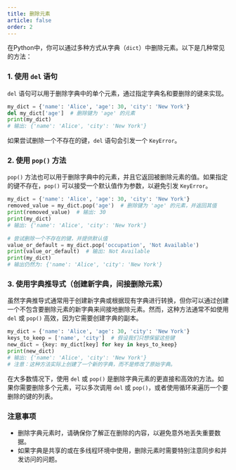 ```yaml
---
title: 删除元素
article: false
order: 2
---
```


在Python中，你可以通过多种方式从字典（`dict`）中删除元素。以下是几种常见的方法：

### 1. 使用 `del` 语句

`del` 语句可以用于删除字典中的单个元素，通过指定字典名和要删除的键来实现。

```python
my_dict = {'name': 'Alice', 'age': 30, 'city': 'New York'}
del my_dict['age']  # 删除键为 'age' 的元素
print(my_dict)
# 输出: {'name': 'Alice', 'city': 'New York'}
```

如果尝试删除一个不存在的键，`del` 语句会引发一个 `KeyError`。

### 2. 使用 `pop()` 方法

`pop()` 方法也可以用于删除字典中的元素，并且它返回被删除元素的值。如果指定的键不存在，`pop()` 可以接受一个默认值作为参数，以避免引发 `KeyError`。

```python
my_dict = {'name': 'Alice', 'age': 30, 'city': 'New York'}
removed_value = my_dict.pop('age')  # 删除键为 'age' 的元素，并返回其值
print(removed_value)  # 输出: 30
print(my_dict)
# 输出: {'name': 'Alice', 'city': 'New York'}
 
# 尝试删除一个不存在的键，并提供默认值
value_or_default = my_dict.pop('occupation', 'Not Available')
print(value_or_default)  # 输出: Not Available
print(my_dict)
# 输出仍然为: {'name': 'Alice', 'city': 'New York'}
```

### 3. 使用字典推导式（创建新字典，间接删除元素）

虽然字典推导式通常用于创建新字典或根据现有字典进行转换，但你可以通过创建一个不包含要删除元素的新字典来间接地删除元素。然而，这种方法通常不如使用 `del` 或 `pop()` 高效，因为它需要创建字典的副本。

```python
my_dict = {'name': 'Alice', 'age': 30, 'city': 'New York'}
keys_to_keep = ['name', 'city']  # 假设我们只想保留这些键
new_dict = {key: my_dict[key] for key in keys_to_keep}
print(new_dict)
# 输出: {'name': 'Alice', 'city': 'New York'}
# 注意：这种方法实际上创建了一个新的字典，而不是修改了原始字典。
```

在大多数情况下，使用 `del` 或 `pop()` 是删除字典元素的更直接和高效的方法。如果你需要删除多个元素，可以多次调用 `del` 或 `pop()`，或者使用循环来遍历一个要删除的键的列表。

### 注意事项

- 删除字典元素时，请确保你了解正在删除的内容，以避免意外地丢失重要数据。
- 如果字典是共享的或在多线程环境中使用，删除元素时需要特别注意同步和并发访问的问题。